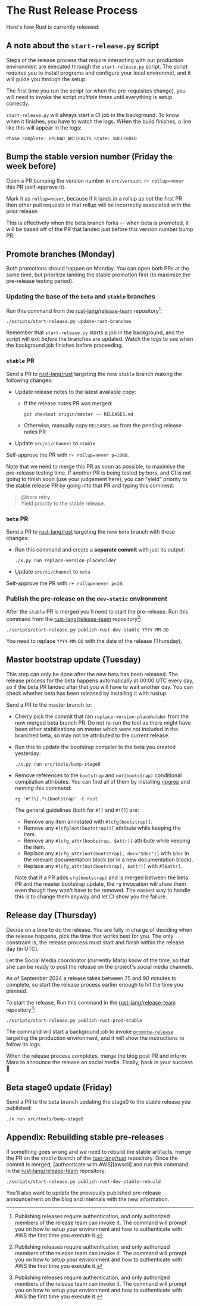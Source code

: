 # The Rust Release Process

Here's how Rust is currently released:

## A note about the `start-release.py` script

Steps of the release process that require interacting with our production
environment are executed through the `start-release.py` script. The script
requires you to install programs and configure your local environmet, and it
will guide you through the setup.

The first time you run the script (or when the pre-requisites change), you will
need to invoke the script *multiple times* until everything is setup correctly.

`start-release.py` will always start a CI job in the background. To know when
it finishes, you have to watch the logs. WHen the build finishes, a line like
this will appear in the logs:

```
Phase complete: UPLOAD_ARTIFACTS State: SUCCEEDED
```

## Bump the stable version number (Friday the week before)

Open a PR bumping the version number in `src/version`. `r+ rollup=never` this
PR (self-approve it).

Mark it as `rollup=never`, because if it lands in a rollup as *not* the first
PR then other pull requests in that rollup will be incorrectly associated with
the prior release.

This is effectively when the beta branch forks -- when beta is promoted, it will
be based off of the PR that landed just before this version number bump PR.

## Promote branches (Monday)

Both promotions should happen on Monday. You can open both PRs at the same
time, but prioritize landing the stable promotion first (to maximize the
pre-release testing period).

### Updating the base of the `beta` and `stable` branches

Run this command from the [rust-lang/release-team] repository[^auth]:

```
./scripts/start-release.py update-rust-branches
```

Remember that `start-release.py` starts a job in the background, and the script
will exit *before* the branches are updated. Watch the logs to see when the
background job finishes before proceeding.

### `stable` PR

Send a PR to [rust-lang/rust] targeting the new `stable` branch making the
following changes:

- Update release notes to the latest available copy:

  - If the release notes PR was merged:

    ```
    git checkout origin/master -- RELEASES.md
    ```

  - Otherwise, manually copy `RELEASES.md` from the pending release notes PR

- Update `src/ci/channel` to `stable`

Self-approve the PR with `r+ rollup=never p=1000`.

Note that we need to merge this PR as soon as possible, to maximise the
pre-release testing time. If another PR is being tested by bors, and CI is not
going to finish soon (use your judgement here), you can "yield"
priority to the stable release PR by going into that PR and typing this
comment:

> @bors retry  
> Yield priority to the stable release.

### `beta` PR

Send a PR to [rust-lang/rust] targeting the new `beta` branch with these
changes:

* Run this command and create a **separate commit** with just its output:

  ```
  ./x.py run replace-version-placeholder
  ```

* Update `src/ci/channel` to `beta`

Self-approve the PR with `r+ rollup=never p=10`.

### Publish the pre-release on the `dev-static` environment

After the `stable` PR is merged you'll need to start the pre-release. Run this command from the
[rust-lang/release-team] repository[^auth]:

```
./scripts/start-release.py publish-rust-dev-stable YYYY-MM-DD
```

You need to replace `YYYY-MM-DD` with the date of the release (Thursday).

## Master bootstrap update (Tuesday)

This step can only be done after the new beta has been released. The release
process for the beta happens automatically at 00:00 UTC every day, so if the
beta PR landed after that you will have to wait another day. You can check
whether beta has been released by installing it with rustup.

Send a PR to the master branch to:

- Cherry pick the commit that ran `replace-version-placeholder`
  from the now merged beta branch PR. Do not re-run the tool as there might
  have been other stabilizations on master which were not included in the
  branched beta, so may not be attributed to the current release.

- Run this to update the bootstrap compiler to the beta you created yesterday:

  ```
  ./x.py run src/tools/bump-stage0
  ```

- Remove references to the `bootstrap` and `not(bootstrap)` conditional
  compilation attributes. You can find all of them by installing [ripgrep] and
  running this command:

  ```
  rg '#!?\[.*\(bootstrap' -t rust
  ```

  The general guidelines (both for `#[]` and `#![]`) are:

  - Remove any item annotated with `#[cfg(bootstrap)]`.
  - Remove any `#[cfg(not(bootstrap))]` attribute while keeping the item.
  - Remove any `#[cfg_attr(bootstrap, $attr)]` attribute while keeping the item.
  - Replace any `#[cfg_attr(not(bootstrap), doc="$doc")]` with `$doc` in the
    relevant documentation block (or in a new documentation block).
  - Replace any `#[cfg_attr(not(bootstrap), $attr)]` with `#[$attr]`.

  Note that if a PR adds `cfg(bootstrap)` and is merged between the beta PR and
  the master bootstrap update, the `rg` invocation will show them even though
  they won't have to be removed. The easiest way to handle this is to change
  them anyway and let CI show you the failure.

## Release day (Thursday)

Decide on a time to do the release. You are fully in charge of deciding when
the release happens, pick the time that works best for you. The only constraint
is, the release process must start and finish within the release day (in UTC).

Let the Social Media coordinator (currently Mara) know of the time, so that she
can be ready to post the release on the project's social media channels.

As of September 2024 a release takes between 75 and 90 minutes to complete, so
start the release process earlier enough to hit the time you planned.

To start the release, Run this command in the [rust-lang/release-team]
repository[^auth]:

```
./scripts/start-release.py publish-rust-prod-stable
```

The command will start a background job to invoke [`promote-release`] targeting
the production environment, and it will show the instructions to follow its
logs.

When the release process completes, merge the blog post PR and inform Mara to
announce the release on social media. Finally, bask in your success 🎉

## Beta stage0 update (Friday)

Send a PR to the beta branch updating the stage0 to the stable release you
published:

```
./x run src/tools/bump-stage0
```

## Appendix: Rebuilding stable pre-releases

If something goes wrong and we need to rebuild the stable artifacts, merge the
PR on the `stable` branch of the [rust-lang/rust] repository. Once the commit
is merged, [authenticate with AWS][awscli] and run this command in the
[rust-lang/release-team] repository:

```
./scripts/start-release.py publish-rust-dev-stable-rebuild
```

You'll also want to update the previously published pre-release announcement on
the blog and internals with the new information.

[^auth]: Publishing releases require authentication, and only authorized
  members of the release team can invoke it. The command will prompt you on how
  to setup your environment and how to authenticate with AWS the first time you
  execute it.

[rust-lang/rust]: https://github.com/[rust-lang/rust]
[rust-lang/release-team]: https://github.com/rust-lang/release-team
[ripgrep]: https://github.com/burntsushi/ripgrep
[`promote-release`]: https://github.com/rust-lang/promote-release
